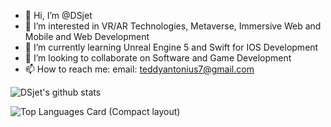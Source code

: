 - 👋 Hi, I’m @DSjet
- 👀 I’m interested in VR/AR Technologies, Metaverse, Immersive Web and Mobile and Web Development
- 🌱 I’m currently learning Unreal Engine 5 and Swift for IOS Development
- 💞️ I’m looking to collaborate on Software and Game Development
- 📫 How to reach me: email: teddyantonius7@gmail.com

![DSjet's github stats](https://github-readme-stats.vercel.app/api?username=DSjet&hide=issues)

![Top Languages Card (Compact layout)](https://github-readme-stats.vercel.app/api/top-langs/?username=DSjet&layout=compact)

<!---
DSjet/DSjet is a ✨ special ✨ repository because its `README.md` (this file) appears on your GitHub profile.
You can click the Preview link to take a look at your changes.
--->
